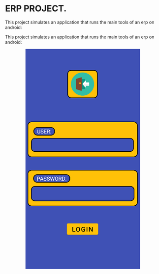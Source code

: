 # ERP PROJECT.

<p> This project simulates an application that runs the main tools of an erp on android: </p>

<p> This project simulates an application that runs the main tools of an erp on android: </p>

<p align="center">
  <img src="https://github.com/Lxvine/ERP/blob/master/Screenshots/erp1.png" >
</p>
